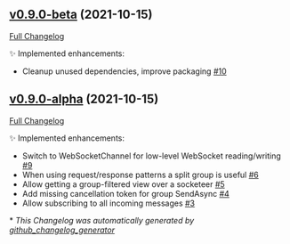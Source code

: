 

## [v0.9.0-beta](https://github.com/devlooped/WebSocketeer/tree/v0.9.0-beta) (2021-10-15)

[Full Changelog](https://github.com/devlooped/WebSocketeer/compare/v0.9.0-alpha...v0.9.0-beta)

:sparkles: Implemented enhancements:

- Cleanup unused dependencies, improve packaging [\#10](https://github.com/devlooped/WebSocketeer/issues/10)

## [v0.9.0-alpha](https://github.com/devlooped/WebSocketeer/tree/v0.9.0-alpha) (2021-10-15)

[Full Changelog](https://github.com/devlooped/WebSocketeer/compare/9469bf1ba55da01bce1e580bea52a67333993a64...v0.9.0-alpha)

:sparkles: Implemented enhancements:

- Switch to WebSocketChannel for low-level WebSocket reading/writing [\#9](https://github.com/devlooped/WebSocketeer/issues/9)
- When using request/response patterns a split group is useful [\#6](https://github.com/devlooped/WebSocketeer/issues/6)
- Allow getting a group-filtered view over a socketeer [\#5](https://github.com/devlooped/WebSocketeer/issues/5)
- Add missing cancellation token for group SendAsync [\#4](https://github.com/devlooped/WebSocketeer/issues/4)
- Allow subscribing to all incoming messages [\#3](https://github.com/devlooped/WebSocketeer/issues/3)



\* *This Changelog was automatically generated by [github_changelog_generator](https://github.com/github-changelog-generator/github-changelog-generator)*
